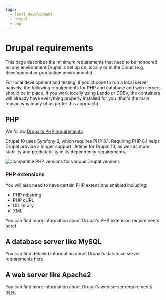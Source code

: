 ```yaml
---
tags:
  - local development
  - drupal
  - php
---
```


# Drupal requirements

This page describes the minimum requirements that need to be honoured on any environment Drupal is set up on, locally or 
in the Cloud (e.g. development or production environments).

For local development and testing, if you choose to run a local server natively, the following requirements for PHP and 
database and web servers should be in place. If you work locally using Lando or DDEV, the containers will already have 
everything properly installed for you (that's the main reason why many of us prefer this approach).

## PHP

We follow [Drupal's PHP requirements](https://www.drupal.org/docs/system-requirements/php-requirements).

Drupal 10 uses Symfony 6, which requires PHP 8.1. Requiring PHP 8.1 helps Drupal provide a longer support lifetime
for Drupal 10, as well as more stability and predictability in its dependency requirements.

![Compatible PHP versions for various Drupal versions](~@images/drupal-php-versions.png)

### PHP extensions

You will also need to have certain PHP extensions enabled including:

- PHP mbstring
- PHP cURL
- GD library
- XML

You can find more information about Drupal's PHP extension requirements 
[here](https://www.drupal.org/docs/system-requirements/php-requirements#extensions))

## A database server like MySQL
You can find detailed information about Drupal's database server requirements 
[here](https://www.drupal.org/docs/system-requirements/database-server-requirements).

## A web server like Apache2
You can find more information about Drupal's web server requirements 
[here](https://www.drupal.org/docs/system-requirements/web-server-requirements).
